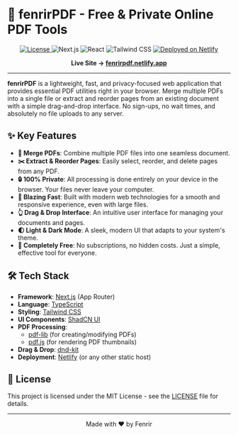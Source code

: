 
# 🐺 fenrirPDF - Free & Private Online PDF Tools

<p align="center">
  <a href="https://github.com/fenrir-app/fenrirpdf/blob/main/LICENSE">
    <img src="https://img.shields.io/badge/license-MIT-yellow.svg" alt="License">
  </a>
  <img src="https://img.shields.io/badge/Next.js-14-blue?logo=nextdotjs" alt="Next.js">
  <img src="https://img.shields.io/badge/React-18-61DAFB?logo=react" alt="React">
  <img src="https://img.shields.io/badge/Tailwind_CSS-3.4-38B2AC?logo=tailwindcss" alt="Tailwind CSS">
  <a href="https://fenrirpdf.netlify.app">
    <img src="https://img.shields.io/badge/deployed_on-Netlify-00C7B7?logo=netlify" alt="Deployed on Netlify">
  </a>
</p>

<p align="center">
  <strong>Live Site → <a href="https://fenrirpdf.netlify.app">fenrirpdf.netlify.app</a></strong>
</p>

---

**fenrirPDF** is a lightweight, fast, and privacy-focused web application that provides essential PDF utilities right in your browser. Merge multiple PDFs into a single file or extract and reorder pages from an existing document with a simple drag-and-drop interface. No sign-ups, no wait times, and absolutely no file uploads to any server.

## ✨ Key Features

-   **📄 Merge PDFs**: Combine multiple PDF files into one seamless document.
-   **✂️ Extract & Reorder Pages**: Easily select, reorder, and delete pages from any PDF.
-   **🔒 100% Private**: All processing is done entirely on your device in the browser. Your files never leave your computer.
-   **💨 Blazing Fast**: Built with modern web technologies for a smooth and responsive experience, even with large files.
-   **👆 Drag & Drop Interface**: An intuitive user interface for managing your documents and pages.
-   **🌓 Light & Dark Mode**: A sleek, modern UI that adapts to your system's theme.
-   **💸 Completely Free**: No subscriptions, no hidden costs. Just a simple, effective tool for everyone.

## 🛠️ Tech Stack

-   **Framework**: [Next.js](https://nextjs.org/) (App Router)
-   **Language**: [TypeScript](https://www.typescriptlang.org/)
-   **Styling**: [Tailwind CSS](https://tailwindcss.com/)
-   **UI Components**: [ShadCN UI](https://ui.shadcn.com/)
-   **PDF Processing**: 
    -   [pdf-lib](https://pdf-lib.js.org/) (for creating/modifying PDFs)
    -   [pdf.js](https://mozilla.github.io/pdf.js/) (for rendering PDF thumbnails)
-   **Drag & Drop**: [dnd-kit](https://dndkit.com/)
-   **Deployment**: [Netlify](https://www.netlify.com/) (or any other static host)

## 📜 License

This project is licensed under the MIT License - see the [LICENSE](LICENSE) file for details.

---

<p align="center">Made with ❤️ by Fenrir</p>
